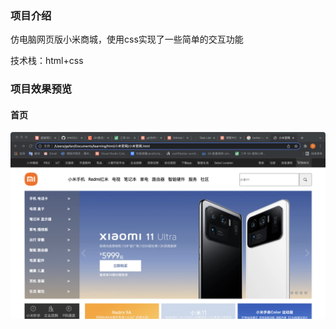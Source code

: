 ### 项目介绍

仿电脑网页版小米商城，使用css实现了一些简单的交互功能
    
 技术栈：html+css



### 项目效果预览

#### 首页

![](https://github.com/IHX233/Gallery/blob/main/xiaomi/00961AC1-9773-40C3-AF19-0A6F64B3CC72.png)

